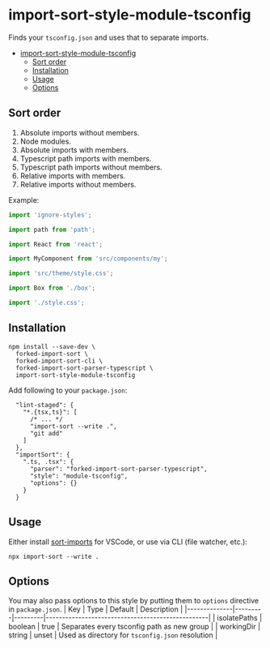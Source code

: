# import-sort-style-module-tsconfig
Finds your `tsconfig.json` and uses that to separate imports.

- [import-sort-style-module-tsconfig](#import-sort-style-module-tsconfig)
  - [Sort order](#sort-order)
  - [Installation](#installation)
  - [Usage](#usage)
  - [Options](#options)

## Sort order
1. Absolute imports without members.
2. Node modules.
3. Absolute imports with members.
4. Typescript path imports with members.
5. Typescript path imports without members.
6. Relative imports with members.
7. Relative imports without members.

Example:
```typescript
import 'ignore-styles';

import path from 'path';

import React from 'react';

import MyComponent from 'src/components/my';

import 'src/theme/style.css';

import Box from './box';

import './style.css';
```

## Installation
```
npm install --save-dev \
  forked-import-sort \
  forked-import-sort-cli \
  forked-import-sort-parser-typescript \
  import-sort-style-module-tsconfig
```
Add following to your `package.json`:
```
  "lint-staged": {
    "*.{tsx,ts}": [
      /* ... */
      "import-sort --write .",
      "git add"
    ]
  },
  "importSort": {
    ".ts, .tsx": {
      "parser": "forked-import-sort-parser-typescript",
      "style": "module-tsconfig",
      "options": {}
    }
  }
```

## Usage
Either install [sort-imports][vsc-sort-imports] for VSCode, or use via CLI (file watcher, etc.):
```
npx import-sort --write .
```

## Options
You may also pass options to this style by putting them to `options` directive in `package.json`.
| Key          | Type    | Default | Description                                      |
|--------------|---------|---------|--------------------------------------------------|
| isolatePaths | boolean | true    | Separates every tsconfig path as new group       |
| workingDir   | string  | unset   | Used as directory for `tsconfig.json` resolution |

[vsc-sort-imports]: https://marketplace.visualstudio.com/items?itemName=amatiasq.sort-imports
